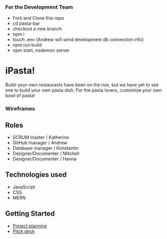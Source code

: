### For the Development Team
- Fork and Clone this repo
- cd pasta-bar
- checkout a new branch
- npm i
- touch .env (Andrew will send development db connection info)
- npm run build
- npm start, nodemon server



# iPasta!
Build-your-own restaurants have been on the rise, but we have yet to see one to build your own pasta dish. For the pasta lovers, customize your own bowl of pasta!

### Wireframes

## Roles
- SCRUM master / Katherine
- GitHub manager / Andrew
- Database manager / Konstantin
- Designer/Documenter / Mitchell
- Designer/Documenter / Hanna

## Technologies used
- JavaScript
- CSS
- MERN

## Getting Started
- [Project planning](https://trello.com/invite/b/u6XD04Yr/ATTIa6f6a65e5e14502596b753d09759abec7BC08F30/pasta-bar)
- [Pitck deck](https://docs.google.com/presentation/d/1rPvgnreUqrph27inIy1vy3vsMNEOonbVnSwRqAZDFOg/edit?usp=sharing)